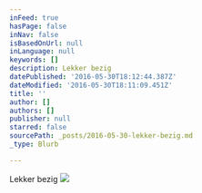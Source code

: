 ```yaml
---
inFeed: true
hasPage: false
inNav: false
isBasedOnUrl: null
inLanguage: null
keywords: []
description: Lekker bezig
datePublished: '2016-05-30T18:12:44.387Z'
dateModified: '2016-05-30T18:11:09.451Z'
title: ''
author: []
authors: []
publisher: null
starred: false
sourcePath: _posts/2016-05-30-lekker-bezig.md
_type: Blurb

---
```

Lekker bezig
![](https://the-grid-user-content.s3-us-west-2.amazonaws.com/a6ab4ccd-15ad-48dc-b854-f6d1bc470aa2.jpg)